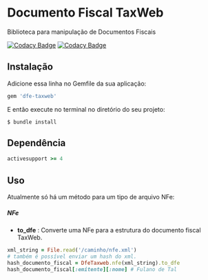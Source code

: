 # Documento Fiscal TaxWeb

Biblioteca para manipulação de Documentos Fiscais

[![Codacy Badge](https://api.codacy.com/project/badge/Grade/658ba4cd0f254379bc23add8abbf0216)](https://www.codacy.com?utm_source=github.com&amp;utm_medium=referral&amp;utm_content=taxweb/dfe-taxweb&amp;utm_campaign=Badge_Grade)
[![Codacy Badge](https://api.codacy.com/project/badge/Coverage/658ba4cd0f254379bc23add8abbf0216)](https://www.codacy.com?utm_source=github.com&utm_medium=referral&utm_content=taxweb/dfe-taxweb&utm_campaign=Badge_Coverage)

## Instalação

Adicione essa linha no Gemfile da sua aplicação:

```ruby
gem 'dfe-taxweb'
```

E então execute no terminal no diretório do seu projeto:

    $ bundle install

## Dependência

```ruby
activesupport >= 4
 ```

## Uso

Atualmente só há um método para um tipo de arquivo NFe:

##### NFe

- **to_dfe** : Converte uma NFe para a estrutura do documento fiscal TaxWeb.
 
```ruby
xml_string = File.read('/caminho/nfe.xml')
# também é possível enviar um hash do xml.  
hash_documento_fiscal = DfeTaxweb.nfe(xml_string).to_dfe
hash_documento_fiscal[:emitente][:nome] # Fulano de Tal
```